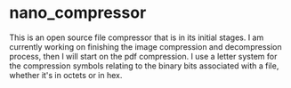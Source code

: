 # nano_compressor

  This is an open source file compressor that is in its initial stages.  I am currently working on finishing the image compression and decompression process, then I will start on the pdf compression.  I use a letter system for the compression symbols relating to the binary bits associated with a file, whether it's in octets or in hex.
